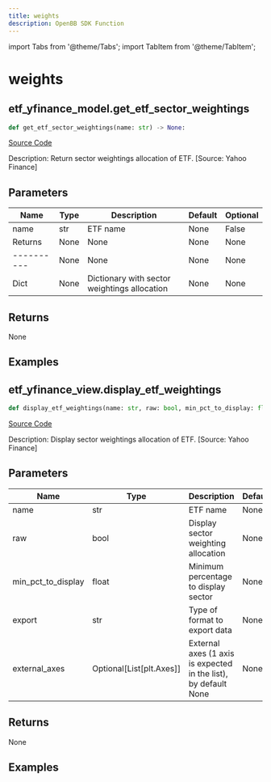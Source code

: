 ```yaml
---
title: weights
description: OpenBB SDK Function
---
```


import Tabs from '@theme/Tabs';
import TabItem from '@theme/TabItem';

# weights

<Tabs>
<TabItem value="model" label="Model" default>

## etf_yfinance_model.get_etf_sector_weightings

```python title='openbb_terminal/etf/yfinance_model.py'
def get_etf_sector_weightings(name: str) -> None:
```
[Source Code](https://github.com/OpenBB-finance/OpenBBTerminal/tree/main/openbb_terminal/etf/yfinance_model.py#L15)

Description: Return sector weightings allocation of ETF. [Source: Yahoo Finance]

## Parameters

| Name | Type | Description | Default | Optional |
| ---- | ---- | ----------- | ------- | -------- |
| name | str | ETF name | None | False |
| Returns | None | None | None | None |
| ---------- | None | None | None | None |
| Dict | None | Dictionary with sector weightings allocation | None | None |

## Returns

None

## Examples



</TabItem>
<TabItem value="view" label="View">

## etf_yfinance_view.display_etf_weightings

```python title='openbb_terminal/etf/yfinance_view.py'
def display_etf_weightings(name: str, raw: bool, min_pct_to_display: float, export: str, external_axes: Union[List[matplotlib.axes._axes.Axes], NoneType]) -> None:
```
[Source Code](https://github.com/OpenBB-finance/OpenBBTerminal/tree/main/openbb_terminal/etf/yfinance_view.py#L27)

Description: Display sector weightings allocation of ETF. [Source: Yahoo Finance]

## Parameters

| Name | Type | Description | Default | Optional |
| ---- | ---- | ----------- | ------- | -------- |
| name | str | ETF name | None | False |
| raw | bool | Display sector weighting allocation | None | False |
| min_pct_to_display | float | Minimum percentage to display sector | None | False |
| export | str | Type of format to export data | None | False |
| external_axes | Optional[List[plt.Axes]] | External axes (1 axis is expected in the list), by default None | None | True |

## Returns

None

## Examples



</TabItem>
</Tabs>